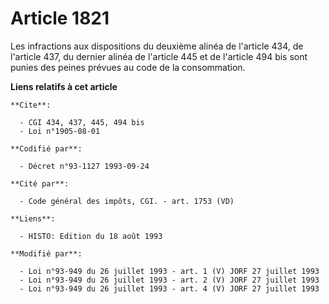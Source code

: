 # Article 1821

Les infractions aux dispositions du deuxième alinéa de l'article 434, de l'article 437, du dernier alinéa de l'article 445 et
de l'article 494 bis sont punies des peines prévues au code de la consommation.

**Liens relatifs à cet article**

	**Cite**:

	  - CGI 434, 437, 445, 494 bis
	  - Loi n°1905-08-01

	**Codifié par**:

	  - Décret n°93-1127 1993-09-24

	**Cité par**:

	  - Code général des impôts, CGI. - art. 1753 (VD)

	**Liens**:

	  - HISTO: Edition du 18 août 1993

	**Modifié par**:

	  - Loi n°93-949 du 26 juillet 1993 - art. 1 (V) JORF 27 juillet 1993
	  - Loi n°93-949 du 26 juillet 1993 - art. 2 (V) JORF 27 juillet 1993
	  - Loi n°93-949 du 26 juillet 1993 - art. 4 (V) JORF 27 juillet 1993
